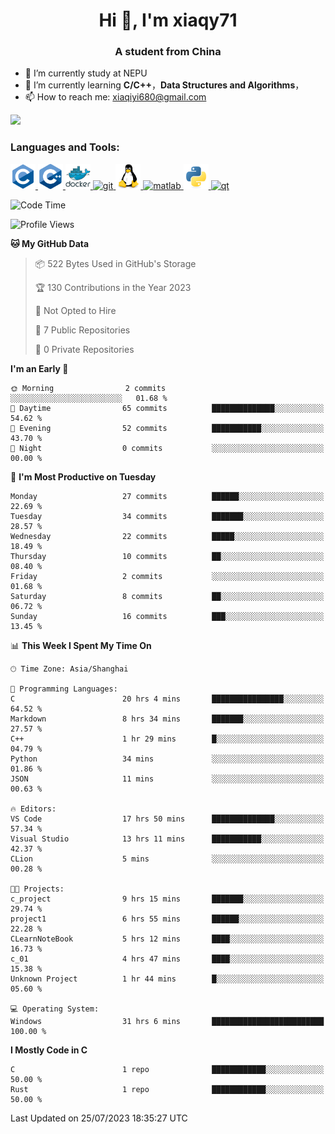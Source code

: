 <h1 align="center">Hi 👋, I'm xiaqy71</h1>
<h3 align="center">A student from China</h3>

- 🔭 I’m currently study at NEPU
- 🌱 I’m currently learning **C/C++**，**Data Structures and Algorithms**，
- 📫 How to reach me: xiaqiyi680@gmail.com

![](https://github-readme-stats.vercel.app/api?username=xiaqy71)

<h3 align="left">Languages and Tools:</h3>
<p align="left"> <a href="https://www.cprogramming.com/" target="_blank" rel="noreferrer"> <img src="https://raw.githubusercontent.com/devicons/devicon/master/icons/c/c-original.svg" alt="c" width="40" height="40"/> </a> <a href="https://www.w3schools.com/cpp/" target="_blank" rel="noreferrer"> <img src="https://raw.githubusercontent.com/devicons/devicon/master/icons/cplusplus/cplusplus-original.svg" alt="cplusplus" width="40" height="40"/> </a> <a href="https://www.docker.com/" target="_blank" rel="noreferrer"> <img src="https://raw.githubusercontent.com/devicons/devicon/master/icons/docker/docker-original-wordmark.svg" alt="docker" width="40" height="40"/> </a> <a href="https://git-scm.com/" target="_blank" rel="noreferrer"> <img src="https://www.vectorlogo.zone/logos/git-scm/git-scm-icon.svg" alt="git" width="40" height="40"/> </a> <a href="https://www.linux.org/" target="_blank" rel="noreferrer"> <img src="https://raw.githubusercontent.com/devicons/devicon/master/icons/linux/linux-original.svg" alt="linux" width="40" height="40"/> </a> <a href="https://www.mathworks.com/" target="_blank" rel="noreferrer"> <img src="https://upload.wikimedia.org/wikipedia/commons/2/21/Matlab_Logo.png" alt="matlab" width="40" height="40"/> </a> <a href="https://www.python.org" target="_blank" rel="noreferrer"> <img src="https://raw.githubusercontent.com/devicons/devicon/master/icons/python/python-original.svg" alt="python" width="40" height="40"/> </a> <a href="https://www.qt.io/" target="_blank" rel="noreferrer"> <img src="https://upload.wikimedia.org/wikipedia/commons/0/0b/Qt_logo_2016.svg" alt="qt" width="40" height="40"/> </a> </p>

<!--START_SECTION:waka-->
![Code Time](http://img.shields.io/badge/Code%20Time-97%20hrs%2035%20mins-blue)

![Profile Views](http://img.shields.io/badge/Profile%20Views-272-blue)

**🐱 My GitHub Data** 

> 📦 522 Bytes Used in GitHub's Storage 
 > 
> 🏆 130 Contributions in the Year 2023
 > 
> 🚫 Not Opted to Hire
 > 
> 📜 7 Public Repositories 
 > 
> 🔑 0 Private Repositories 
 > 
**I'm an Early 🐤** 

```text
🌞 Morning                2 commits           ░░░░░░░░░░░░░░░░░░░░░░░░░   01.68 % 
🌆 Daytime                65 commits          ██████████████░░░░░░░░░░░   54.62 % 
🌃 Evening                52 commits          ███████████░░░░░░░░░░░░░░   43.70 % 
🌙 Night                  0 commits           ░░░░░░░░░░░░░░░░░░░░░░░░░   00.00 % 
```
📅 **I'm Most Productive on Tuesday** 

```text
Monday                   27 commits          ██████░░░░░░░░░░░░░░░░░░░   22.69 % 
Tuesday                  34 commits          ███████░░░░░░░░░░░░░░░░░░   28.57 % 
Wednesday                22 commits          █████░░░░░░░░░░░░░░░░░░░░   18.49 % 
Thursday                 10 commits          ██░░░░░░░░░░░░░░░░░░░░░░░   08.40 % 
Friday                   2 commits           ░░░░░░░░░░░░░░░░░░░░░░░░░   01.68 % 
Saturday                 8 commits           ██░░░░░░░░░░░░░░░░░░░░░░░   06.72 % 
Sunday                   16 commits          ███░░░░░░░░░░░░░░░░░░░░░░   13.45 % 
```


📊 **This Week I Spent My Time On** 

```text
🕑︎ Time Zone: Asia/Shanghai

💬 Programming Languages: 
C                        20 hrs 4 mins       ████████████████░░░░░░░░░   64.52 % 
Markdown                 8 hrs 34 mins       ███████░░░░░░░░░░░░░░░░░░   27.57 % 
C++                      1 hr 29 mins        █░░░░░░░░░░░░░░░░░░░░░░░░   04.79 % 
Python                   34 mins             ░░░░░░░░░░░░░░░░░░░░░░░░░   01.86 % 
JSON                     11 mins             ░░░░░░░░░░░░░░░░░░░░░░░░░   00.63 % 

🔥 Editors: 
VS Code                  17 hrs 50 mins      ██████████████░░░░░░░░░░░   57.34 % 
Visual Studio            13 hrs 11 mins      ███████████░░░░░░░░░░░░░░   42.37 % 
CLion                    5 mins              ░░░░░░░░░░░░░░░░░░░░░░░░░   00.28 % 

🐱‍💻 Projects: 
c_project                9 hrs 15 mins       ███████░░░░░░░░░░░░░░░░░░   29.74 % 
project1                 6 hrs 55 mins       ██████░░░░░░░░░░░░░░░░░░░   22.28 % 
CLearnNoteBook           5 hrs 12 mins       ████░░░░░░░░░░░░░░░░░░░░░   16.73 % 
c_01                     4 hrs 47 mins       ████░░░░░░░░░░░░░░░░░░░░░   15.38 % 
Unknown Project          1 hr 44 mins        █░░░░░░░░░░░░░░░░░░░░░░░░   05.60 % 

💻 Operating System: 
Windows                  31 hrs 6 mins       █████████████████████████   100.00 % 
```

**I Mostly Code in C** 

```text
C                        1 repo              ████████████░░░░░░░░░░░░░   50.00 % 
Rust                     1 repo              ████████████░░░░░░░░░░░░░   50.00 % 
```




 Last Updated on 25/07/2023 18:35:27 UTC
<!--END_SECTION:waka-->




